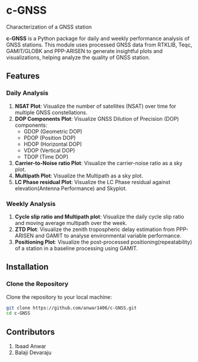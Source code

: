 # c-GNSS
Characterization of a GNSS station

**c-GNSS** is a Python package for daily and weekly performance analysis of GNSS stations. This module uses processed GNSS data from RTKLIB, Teqc, GAMIT/GLOBK and PPP-ARISEN  to generate insightful plots and visualizations, helping analyze the quality of GNSS station.

## Features

### Daily Analysis
1. **NSAT Plot**: Visualize the number of satellites (NSAT) over time for multiple GNSS constellations.
2. **DOP Components Plot**: Visualize GNSS Dilution of Precision (DOP) components:
   - GDOP (Geometric DOP)
   - PDOP (Position DOP)
   - HDOP (Horizontal DOP)
   - VDOP (Vertical DOP)
   - TDOP (Time DOP)
3. **Carrier-to-Noise ratio Plot**: Visualize the carrier-noise ratio as a sky plot.
4. **Multipath Plot**: Visualize the Multipath as a sky plot.
5. **LC Phase residual Plot**: Visualize the LC Phase residual against elevation(Antenna Performance) and Skyplot.

### Weekly Analysis
1. **Cycle slip ratio and Multipath plot**: Visualize the daily cycle slip ratio and moving average multipath over the week.
2. **ZTD Plot**: Visualize the zenith tropospheric delay estimation from PPP-ARISEN and GAMIT to analyse environmental variable performance.
3. **Positioning Plot**: Visualize the post-processed positioning(repeatability) of a station in a baseline processing using GAMIT.


## Installation

### Clone the Repository
Clone the repository to your local machine:

```bash
git clone https://github.com/anwar1406/c-GNSS.git
cd c-GNSS
```


## Contributors
1. Ibaad Anwar
2. Balaji Devaraju
